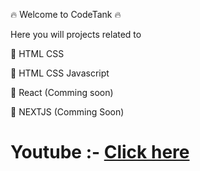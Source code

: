 🔥 Welcome to CodeTank 🔥

Here you will projects related to 

📃 HTML CSS

📃 HTML CSS Javascript

📃 React (Comming soon)

📃 NEXTJS (Comming Soon)


<h1>Youtube :- <a href="https://www.youtube.com/@CodeTank" target="_blank">Click here</a>


